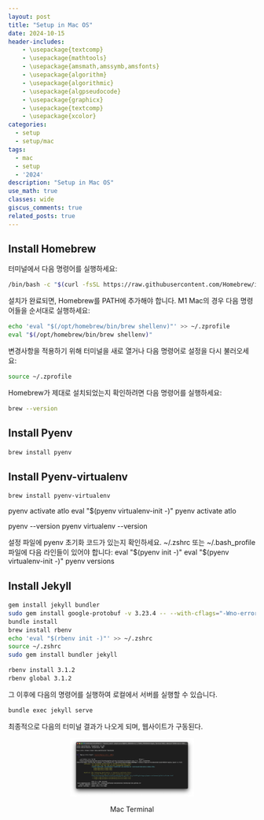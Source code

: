 ```yaml
---
layout: post
title: "Setup in Mac OS"
date: 2024-10-15
header-includes:
    - \usepackage{textcomp}
    - \usepackage{mathtools}
    - \usepackage{amsmath,amssymb,amsfonts}
    - \usepackage{algorithm}
    - \usepackage{algorithmic}
    - \usepackage{algpseudocode}
    - \usepackage{graphicx}
    - \usepackage{textcomp}
    - \usepackage{xcolor}
categories:
  - setup
  - setup/mac
tags:
  - mac
  - setup
  - '2024'
description: "Setup in Mac OS"
use_math: true
classes: wide
giscus_comments: true
related_posts: true
---
```


## Install Homebrew

터미널에서 다음 명령어를 실행하세요:

```bash
/bin/bash -c "$(curl -fsSL https://raw.githubusercontent.com/Homebrew/install/HEAD/install.sh)"
```

설치가 완료되면, Homebrew를 PATH에 추가해야 합니다. M1 Mac의 경우 다음 명령어들을 순서대로 실행하세요:

```bash
echo 'eval "$(/opt/homebrew/bin/brew shellenv)"' >> ~/.zprofile
eval "$(/opt/homebrew/bin/brew shellenv)"
```

변경사항을 적용하기 위해 터미널을 새로 열거나 다음 명령어로 설정을 다시 불러오세요:

```bash
source ~/.zprofile
```

Homebrew가 제대로 설치되었는지 확인하려면 다음 명령어를 실행하세요:

```bash
brew --version
```

## Install Pyenv

```bash
brew install pyenv
```

## Install Pyenv-virtualenv

```bash
brew install pyenv-virtualenv
```

pyenv activate atlo
eval "$(pyenv virtualenv-init -)"
pyenv activate atlo

pyenv --version
pyenv virtualenv --version

설정 파일에 pyenv 초기화 코드가 있는지 확인하세요. ~/.zshrc 또는 ~/.bash_profile 파일에 다음 라인들이 있어야 합니다:
eval "$(pyenv init -)"
eval "$(pyenv virtualenv-init -)"
pyenv versions

## Install Jekyll

```bash
gem install jekyll bundler
sudo gem install google-protobuf -v 3.23.4 -- --with-cflags="-Wno-error=implicit-function-declaration"
bundle install
brew install rbenv
echo 'eval "$(rbenv init -)"' >> ~/.zshrc
source ~/.zshrc
sudo gem install bundler jekyll

```

```bash
rbenv install 3.1.2
rbenv global 3.1.2
```

그 이후에 다음의 명령어를 실행하여 로컬에서 서버를 실행할 수 있습니다.

```bash
bundle exec jekyll serve
```

최종적으로 다음의 터미널 결과가 나오게 되며, 웹사이트가 구동된다.

<div align="center">
  <img src="/assets/img/mac/mac_terminal.png" width="50%">
  <p>Mac Terminal</p>
</div>
